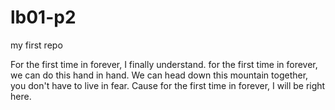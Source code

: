# lb01-p2
my first repo

For the first time in forever, I finally understand. 
for the first time in forever, we can do this hand in hand.
We can head down this mountain together, you don't have to live in fear.
Cause for the first time in forever, I will be right here.
